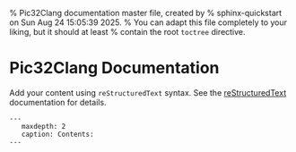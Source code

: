 % Pic32Clang documentation master file, created by
% sphinx-quickstart on Sun Aug 24 15:05:39 2025.
% You can adapt this file completely to your liking, but it should at least
% contain the root `toctree` directive.

# Pic32Clang Documentation

Add your content using `reStructuredText` syntax. See the
[reStructuredText](https://www.sphinx-doc.org/en/master/usage/restructuredtext/index.html) 
documentation for details.


```{toctree}
---
   maxdepth: 2
   caption: Contents:
---
```
